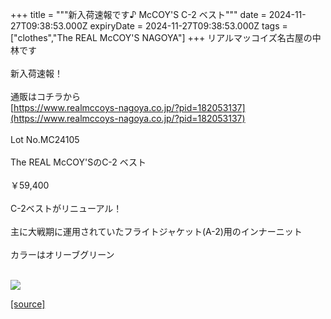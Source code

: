 +++
title = """新入荷速報です♪ McCOY'S C-2 ベスト"""
date = 2024-11-27T09:38:53.000Z
expiryDate = 2024-11-27T09:38:53.000Z
tags = ["clothes","The REAL McCOY'S NAGOYA"]
+++
リアルマッコイズ名古屋の中林です  
   
新入荷速報！  
   
通販はコチラから  
[https://www.realmccoys-nagoya.co.jp/?pid=182053137](https://www.realmccoys-nagoya.co.jp/?pid=182053137)  
   
Lot No.MC24105  
   
The REAL McCOY'SのC-2 ベスト  
   
￥59,400  
   
C-2ベストがリニューアル！  
   
主に大戦期に運用されていたフライトジャケット(A-2)用のインナーニット  
   
カラーはオリーブグリーン  
 

[![](https://stat.ameba.jp/user_images/20241127/18/realmccoy-nagoya/32/86/j/o1000100015514953414.jpg)](https://www.realmccoys-nagoya.co.jp/?pid=182053137)

[[source]](https://ameblo.jp/realmccoy-nagoya/entry-12876571667.html)
